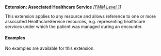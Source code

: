**Extension: Associated Healthcare Service**  *[[FMM Level 1](guidance.html)]*

This extension applies to any resource and allows reference to one or more associated HealthcareService resources, e.g. representing healthcare services under which the patient was managed during an encounter.

#### Examples

No examples are available for this extension.